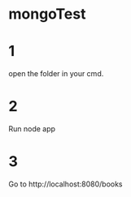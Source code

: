 # mongoTest
# 1
open the folder in your cmd.
# 2
Run node app
# 3
Go to http://localhost:8080/books
